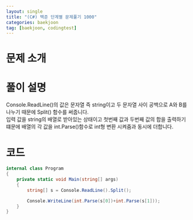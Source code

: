 ```yaml
---
layout: single
title: "(C#) 백준 단계별 문제풀기 1000"
categories: baekjoon
tag: [baekjoon, codingtest]
---
```


# 문제 소개

# 풀이 설명

Console.ReadLine()의 값은 문자열 즉 string이고 두 문자열 사이 공백으로 A와 B를 나누기 때문에 Split() 함수를 써줍니다.<br>
입력 값을 string의 배열로 받아있는 상태이고 첫번째 값과 두번째 값의 합을 출력하기 떄문에 배열의 각 값을 int.Parse()함수로 int형 변환 시켜줌과 동시에 더합니다.<br>

# 코드

```cs
internal class Program
{
    private static void Main(string[] args)
    {
        string[] s = Console.ReadLine().Split();

        Console.WriteLine(int.Parse(s[0])+int.Parse(s[1]));
    }
}
```
